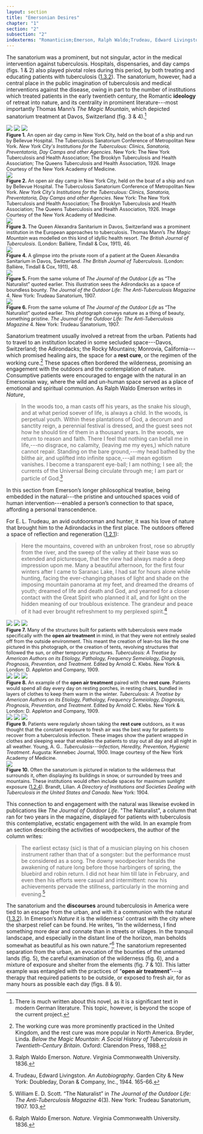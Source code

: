 ```yaml
---
layout: section
title: "Emersonian Desires"
chapter: "1"
section: "2"
subsection: "2"
indexterms: "Romanticism;Emerson, Ralph Waldo;Trudeau, Edward Livingston;Sanatorium, Treatment;Sanatorium, Movement;Adirondack Cottage Sanitarium"
---
```


The sanatorium was a prominent, but not singular, actor in the medical intervention against tuberculosis. Hospitals, dispensaries, and day camps (figs. 1 & 2) also played pivotal roles during this period, by both treating and educating patients with tuberculosis (<a href="{{ site.baseurl }}/narrative/1_3_2">1.3.2</a>). The sanatorium, however, had a central place in the public imagination of tuberculosis and medical interventions against the disease, owing in part to the number of institutions which treated patients in the early twentieth century, the Romantic <span data-tooltip aria-haspopup="true" class="has-tip" data-disable-hover="false" tabindex="1" data-title="Ideology refers to a generally agreed upon understanding of a phenomenon or cultural idea. Ideologies are like the air we breathe, in that they are pervasive and difficult to see without some framework to understand them."><b>ideology</b></span> of retreat into nature, and its centrality in prominent literature---most importantly Thomas Mann’s <i>The Magic Mountain</i>, which depicted sanatorium treatment at Davos, Switzerland (fig. 3 & 4).[^fn1]

<img id="TubSanConf_1926_0002" class="opaque image-medium image-center" src="{{ site.baseurl }}/assets/img/TubSanConf_1926_0002_full.jpg">

<img id="TubSanConf_1926_0002" class="transparent image-medium image-center" src="{{ site.baseurl }}/assets/img/TubSanConf_1926_0002.jpg">

<img id="TubSanConf_1926_0002" class="partially-opaque image-medium image-center" src="{{ site.baseurl }}/assets/img/TubSanConf_1926_0002_partial.jpg">

<div class="caption-font" style="font-size:.9em"><b>Figure 1.</b> An open air day camp in New York City, held on the boat of a ship and run by Bellevue Hospital. The Tuberculosis Sanatorium Conference of Metropolitan New York. <i>New York City's Institutions for the Tuberculous: Clinics, Sanatoria, Preventatoria, Day Camps and other Agencies</i>. New York: The New York Tuberculosis and Health Association; The Brooklyn Tuberculosis and Health Association; The Queens Tuberculosis and Health Association, 1926. Image Courtesy of the New York Academy of Medicine.</div>

<div class="card-container-horizontal"><div class="card-container-horizontal-content"><img id="TubSanConf_1926_0003" src="{{ site.baseurl }}/assets/img/TubSanConf_1926_0003.jpg">

<div class="caption-font" style="font-size:.9em"><b>Figure 2.</b> An open air day camp in New York City, held on the boat of a ship and run by Bellevue Hospital. The Tuberculosis Sanatorium Conference of Metropolitan New York. <i>New York City's Institutions for the Tuberculous: Clinics, Sanatoria, Preventatoria, Day Camps and other Agencies</i>. New York: The New York Tuberculosis and Health Association; The Brooklyn Tuberculosis and Health Association; The Queens Tuberculosis and Health Association, 1926. Image Courtesy of the New York Academy of Medicine.</div></div>

<div class="card-container-horizontal-content"><img id="TheBritishJournalofTuberc5_1911_61" src="{{ site.baseurl }}/assets/img/TheBritishJournalofTuberc5_1911_61.jpg">

<div class="caption-font" style="font-size:.9em"><b>Figure 3.</b> The Queen Alexandra Sanitarium in Davos, Switzerland was a prominent institution in the European approaches to tuberculosis. Thomas Mann’s <i>The Magic Mountain</i> was modelled on this kind of idyllic health resort. <i>The British Journal of Tuberculosis</i>. (London: Ballière, Tindall & Cox, 1911), 46.</div></div>

<div class="card-container-horizontal-content"><img id="TheBritishJournalofTuberc5_1911_63" src="{{ site.baseurl }}/assets/img/TheBritishJournalofTuberc5_1911_63.jpg">

<div class="caption-font" style="font-size:.9em"><b>Figure 4.</b> A glimpse into the private room of a patient at the Queen Alexandra Sanitarium in Davos, Switzerland. <i>The British Journal of Tuberculosis</i>. (London: Ballière, Tindall & Cox, 1911), 48.</div></div></div>

<div class="card float-right half-width-image"><img id="TheJournaloftheOutdoorLif4_1907_117" class="image-medium image-center" src="{{ site.baseurl }}/assets/img/TheJournaloftheOutdoorLif4_1907_117.jpg">

<div class="caption-font" style="font-size:.9em"><b>Figure 5.</b>  From the same volume of <i>The Journal of the Outdoor Life</i> as “The Naturalist” quoted earlier. This illustration sees the Adirondacks as a space of boundless bounty. <i>The Journal of the Outdoor Life: The Anti-Tuberculosis Magazine</i> 4. New York: Trudeau Sanatorium, 1907. </div>

<img id="TheJournaloftheOutdoorLif4_1907_65" class="image-medium image-center" src="{{ site.baseurl }}/assets/img/TheJournaloftheOutdoorLif4_1907_65.jpg">

<div class="caption-font" style="font-size:.9em"><b>Figure 6.</b> From the same volume of <i>The Journal of the Outdoor Life</i> as “The Naturalist” quoted earlier. This photograph conveys nature as a thing of beauty, something pristine. <i>The Journal of the Outdoor Life: The Anti-Tuberculosis Magazine</i> 4. New York: Trudeau Sanatorium, 1907. </div></div>

Sanatorium treatment usually involved a retreat from the urban. Patients had to travel to an institution located in some secluded space---Davos, Switzerland; the Adirondacks; the Rocky Mountains; Monrovia, California---which promised healing airs, the space for a <span data-tooltip aria-haspopup="true" class="has-tip" data-disable-hover="false" tabindex="1" data-title="The rest cure was an approach to tuberculosis where patients were encouraged to do as little as possible and rest to recover their energy. It was regularly practiced along side the open air cure."><b>rest cure</b></span>, or the regimen of the working cure.[^fn2] These spaces often bordered the wilderness, promising an engagement with the outdoors and the contemplation of nature. Consumptive patients were encouraged to engage with the natural in an Emersonian way, where the wild and un-human space served as a place of emotional and spiritual communion. As Ralph Waldo Emerson writes in <i>Nature</i>,

>In the woods too, a man casts off his years, as the snake his slough, and at what period soever of life, is always a child. In the woods, is perpetual youth. Within these plantations of God, a decorum and sanctity reign, a perennial festival is dressed, and the guest sees not how he should tire of them in a thousand years. In the woods, we return to reason and faith. There I feel that nothing can befall me in life,---no disgrace, no calamity, (leaving me my eyes,) which nature cannot repair. Standing on the bare ground,---my head bathed by the blithe air, and uplifted into infinite space,---all mean egotism vanishes. I become a transparent eye-ball; I am nothing; I see all; the currents of the Universal Being circulate through me; I am part or particle of God.[^fn3]

In this section from Emerson’s longer philosophical treatise, being embedded in the natural---the pristine and untouched spaces void of human intervention---enabled a person’s connection to that space, affording a personal transcendence.

For E. L. Trudeau, an avid outdoorsman and hunter, it was his love of nature that brought him to the Adirondacks in the first place. The outdoors offered a space of reflection and regeneration (<a href="{{ site.baseurl }}/narrative/1_2_1">1.2.1</a>):

>Here the mountains, covered with an unbroken frost, rose so abruptly from the river, and the sweep of the valley at their base was so extended and picturesque, that the view had always made a deep impression upon me. Many a beautiful afternoon, for the first four winters after I came to Saranac Lake, I had sat for hours alone while hunting, facing the ever-changing phases of light and shade on the imposing mountain panorama at my feet, and dreamed the dreams of youth; dreamed of life and death and God, and yearned for a closer contact with the Great Spirit who planned it all, and for light on the hidden meaning of our troublous existence. The grandeur and peace of it had ever brought refreshment to my perplexed spirit.[^fn4]

<div class="card-container-horizontal"><div class="card-container-horizontal-content"><img id="NoAuthor_TuberculosisATreatisebyAm_1909_689b" class="opaque" src="{{ site.baseurl }}/assets/img/NoAuthor_TuberculosisATreatisebyAm_1909_689b_full.jpg">

<img id="NoAuthor_TuberculosisATreatisebyAm_1909_689b" class="transparent" src="{{ site.baseurl }}/assets/img/NoAuthor_TuberculosisATreatisebyAm_1909_689b.jpg">

<img id="NoAuthor_TuberculosisATreatisebyAm_1909_689b" class="partially-opaque" src="{{ site.baseurl }}/assets/img/NoAuthor_TuberculosisATreatisebyAm_1909_689b_partial.jpg">

<div class="caption-font" style="font-size:.9em"><b>Figure 7.</b> Many of the structures built for patients with tuberculosis were made specifically with the <span data-tooltip aria-haspopup="true" class="has-tip" data-disable-hover="false" tabindex="1" data-title="The open air approach to treating tuberculosis focused on the constant flow of fresh air. It was often paired with the rest cure."><b>open air treatment</b></span> in mind, in that they were not entirely sealed off from the outside environment. This meant the creation of lean-tos like the one pictured in this photograph, or the creation of tents, revolving structures that followed the sun, or other temporary structures. <i>Tuberculosis: A Treatise by American Authors on its Etiology, Pathology, Frequency Semeiology, Diagnosis, Prognosis, Prevention, and Treatment</i>. Edited by Arnold C. Klebs. New York & London: D. Appleton and Company, 1909.</div></div>

<div class="card-container-horizontal-content"><img id="NoAuthor_TuberculosisATreatisebyAm_1909_173" class="opaque" src="{{ site.baseurl }}/assets/img/NoAuthor_TuberculosisATreatisebyAm_1909_173_full.jpg">

<img id="NoAuthor_TuberculosisATreatisebyAm_1909_173" class="transparent" src="{{ site.baseurl }}/assets/img/NoAuthor_TuberculosisATreatisebyAm_1909_173.jpg">

<img id="NoAuthor_TuberculosisATreatisebyAm_1909_173" class="partially-opaque" src="{{ site.baseurl }}/assets/img/NoAuthor_TuberculosisATreatisebyAm_1909_173_partial.jpg">

<div class="caption-font" style="font-size:.9em"><b>Figure 8.</b> An example of the <span data-tooltip aria-haspopup="true" class="has-tip" data-disable-hover="false" tabindex="1" data-title="The open air approach to treating tuberculosis focused on the constant flow of fresh air. It was often paired with the rest cure."><b>open air treatment</b></span> paired with the <span data-tooltip aria-haspopup="true" class="has-tip" data-disable-hover="false" tabindex="1" data-title="The rest cure was an approach to tuberculosis where patients were encouraged to do as little as possible and rest to recover their energy. It was regularly practiced along side the open air cure."><b>rest cure</b></span>. Patients would spend all day every day on resting porches, in resting chairs, bundled in layers of clothes to keep them warm in the winter. <i>Tuberculosis: A Treatise by American Authors on its Etiology, Pathology, Frequency Semeiology, Diagnosis, Prognosis, Prevention, and Treatment</i>. Edited by Arnold C. Klebs. New York & London: D. Appleton and Company, 1909.</div></div>

<div class="card-container-horizontal-content"><img id="Young_1900_0001" class="opaque image-medium image-center" src="{{ site.baseurl }}/assets/img/Young_1900_0001_full.jpg">

<img id="Young_1900_0001" class="transparent image-medium image-center" src="{{ site.baseurl }}/assets/img/Young_1900_0001.jpg">

<img id="Young_1900_0001" class="partially-opaque image-medium image-center" src="{{ site.baseurl }}/assets/img/Young_1900_0001_partial.jpg">

<div class="caption-font" style="font-size:.9em"><b>Figure 9.</b> Patients were regularly shown taking the <span data-tooltip aria-haspopup="true" class="has-tip" data-disable-hover="false" tabindex="1" data-title="The rest cure was an approach to tuberculosis where patients were encouraged to do as little as possible and rest to recover their energy. It was regularly practiced along side the open air cure."><b>rest cure</b></span> outdoors, as it was thought that the constant exposure to fresh air was the best way for patients to recover from a tuberculosis infection. These images show the patient wrapped in clothes and sleeping wear that enables the patients to stay out all day and all night in all weather. Young, A. G.. <i>Tuberculosis---Infection, Heredity, Prevention, Hygienic Treatment</i>. Augusta: Kennebec Journal, 1900. Image courtesy of the New York Academy of Medicine.</div></div></div>

<div class="card float-right half-width-image"><img id="Brandt_ADirectoryofInstitutionsa_1904_107" class="image-medium image-center" src="{{ site.baseurl }}/assets/img/Brandt_ADirectoryofInstitutionsa_1904_107.jpg">

<div class="caption-font" style="font-size:.9em"><b>Figure 10.</b> Often the sanatorium is pictured in relation to the wilderness that surrounds it, often displaying its buildings in snow, or surrounded by trees and mountains. These institutions would often include spaces for maximum sunlight exposure (<a href="{{ site.baseurl }}/narrative/1_2_4">1.2.4</a>). Brandt, Lilian. <i>A Directory of Institutions and Societies Dealing with Tuberculosis in the United States and Canada</i>. New York: 1904.</div></div>

This connection to and engagement with the natural was likewise evoked in publications like <i>The Journal of Outdoor Life</i>. "The Naturalist", a column that ran for two years in the magazine, displayed for patients with tuberculosis this contemplative, ecstatic engagement with the wild. In an example from an section describing the activities of woodpeckers, the author of the column writes: 

>The earliest ectasy (sic) is that of a musician playing on his chosen instrument rather than that of a songster: but the performance must be considered as a song. The downy woodpecker heralds the awakening of nature long before those harbingers of spring, the bluebird and robin return. I did not hear him till late in February, and even then his efforts were casual and intermittent: now his achievements pervade the stillness, particularly in the morning and evening.[^fn5]

The sanatorium and the <span data-tooltip aria-haspopup="true" class="has-tip" data-disable-hover="false" tabindex="1" data-title="Discourse refers to a scholarly conversation which occurs in a field of knowledge production. I use it in a Foucauldian sense, to convey the agreed upon modes and objects of discussion which are taken for granted in a community or scholarly field."><b>discourses</b></span> around tuberculosis in America were tied to an escape from the urban, and with it a communion with the natural (<a href="{{ site.baseurl }}/narrative/1_3_2">1.3.2</a>). In Emerson’s <i>Nature</i> it is the wilderness’ contrast with the city where the sharpest relief can be found. He writes, “In the wilderness, I find something more dear and connate than in streets or villages. In the tranquil landscape, and especially in the distant line of the horizon, man beholds somewhat as beautiful as his own nature.”[^fn6] The sanatorium represented separation from the urban, an evocation of the bounties of the untamed lands (fig. 5), the careful examination of the wilderness (fig. 6), and a mixture of exposure and shelter from the elements (fig. 7 & 10). This latter example was entangled with the practices of “<span data-tooltip aria-haspopup="true" class="has-tip" data-disable-hover="false" tabindex="1" data-title="The open air approach to treating tuberculosis focused on the constant flow of fresh air. It was often paired with the rest cure."><b>open air treatment</b></span>”---a therapy that required patients to be outside, or exposed to fresh air, for as many hours as possible each day (figs. 8 & 9).  

<div class="style-divider">
 	<div class="line"></div>
</div>

[^fn1]: There is much written about this novel, as it is a significant text in modern German literature. This topic, however, is beyond the scope of the current project.

[^fn2]: The working cure was more prominently practiced in the United Kingdom, and the rest cure was more popular in North America. Bryder, Linda. <i>Below the Magic Mountain: A Social History of Tuberculosis in Twentieth-Century Britain</i>. Oxford: Clarendon Press, 1988.

[^fn3]: Ralph Waldo Emerson. <i>Nature</i>. Virginia Commonwealth University. 1836.

[^fn4]: Trudeau, Edward Livingston. <i>An Autobiography</i>. Garden City & New York: Doubleday, Doran & Company, Inc., 1944. 165-66.

[^fn5]: William E. D. Scott. “The Naturalist” in <i>The Journal of the Outdoor Life: The Anti-Tuberculosis Magazine</i> 4(3). New York: Trudeau Sanatorium, 1907. 103.

[^fn6]: Ralph Waldo Emerson. <i>Nature</i>. Virginia Commonwealth University. 1836.